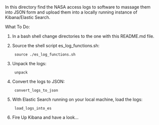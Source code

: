 
In this directory find the NASA access logs to software to massage them into 
JSON form and upload them into a locally running instance of Kibana/Elastic Search.

What To Do:

1) In a bash shell change directories to the one with this README.md file.

2) Source the shell script es_log_functions.sh:

        source ./es_log_functions.sh

3) Unpack the logs:

        unpack

4) Convert the logs to JSON:

        convert_logs_to_json

5) With Elastic Search running on your local machine, load the logs:

        load_logs_into_es
        
6) Fire Up Kibana and have a look...


